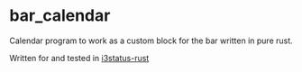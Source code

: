 # bar_calendar
Calendar program to work as a custom block for the bar written in pure rust.

Written for and tested in [i3status-rust](https://github.com/greshake/i3status-rust)
